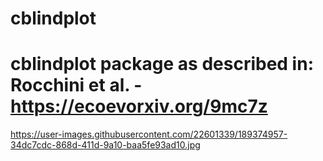 # cblindplot

# cblindplot package as described in: Rocchini et al. - https://ecoevorxiv.org/9mc7z

https://user-images.githubusercontent.com/22601339/189374957-34dc7cdc-868d-411d-9a10-baa5fe93ad10.jpg


